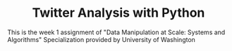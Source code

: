 <h1 align=center>Twitter Analysis with Python</h1>

This is the week 1 assignment of "Data Manipulation at Scale: Systems and Algorithms" Specialization provided by University of Washington


